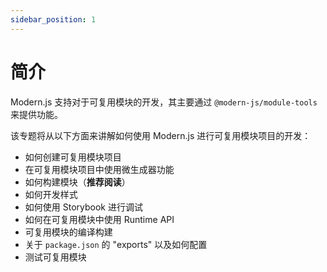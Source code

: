 ```yaml
---
sidebar_position: 1
---
```


# 简介

Modern.js 支持对于可复用模块的开发，其主要通过 `@modern-js/module-tools` 来提供功能。

该专题将从以下方面来讲解如何使用 Modern.js 进行可复用模块项目的开发：

- 如何创建可复用模块项目
- 在可复用模块项目中使用微生成器功能
- 如何构建模块（**推荐阅读**）
- 如何开发样式
- 如何使用 Storybook 进行调试
- 如何在可复用模块中使用 Runtime API
- 可复用模块的编译构建
- 关于 `package.json` 的 "exports" 以及如何配置
- 测试可复用模块
